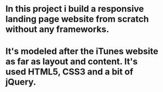 # In this project i build a responsive landing page website from scratch without any frameworks.

# It's modeled after the iTunes website as far as layout and content. It's used HTML5, CSS3 and a bit of jQuery.
